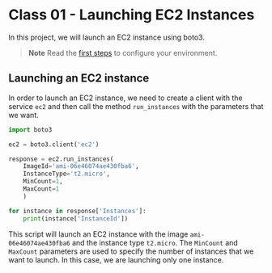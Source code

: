 # Class 01 - Launching EC2 Instances

In this project, we will launch an EC2 instance using boto3.

> **Note**
> Read the [first steps](../FIRST_STEPS.md) to configure your environment.

## Launching an EC2 instance

In order to launch an EC2 instance, we need to create a client with the service `ec2` and then call the method `run_instances` with the parameters that we want.

```python
import boto3

ec2 = boto3.client('ec2')

response = ec2.run_instances(
    ImageId='ami-06e46074ae430fba6',
    InstanceType='t2.micro',
    MinCount=1,
    MaxCount=1
    )

for instance in response['Instances']:
    print(instance['InstanceId'])
```

This script will launch an EC2 instance with the image `ami-06e46074ae430fba6` and the instance type `t2.micro`. The `MinCount` and `MaxCount` parameters are used to specify the number of instances that we want to launch. In this case, we are launching only one instance.
